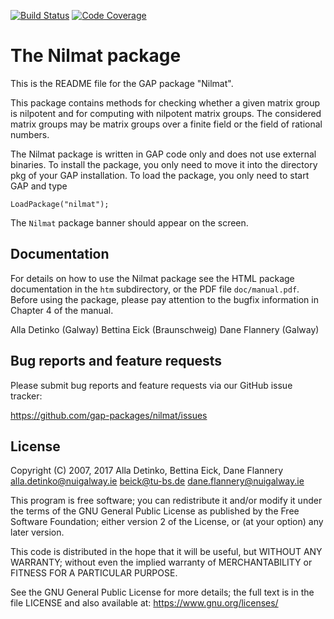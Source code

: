 [![Build Status](https://github.com/gap-packages/nilmat/workflows/CI/badge.svg?branch=master)](https://github.com/gap-packages/nilmat/actions?query=workflow%3ACI+branch%3Amaster)
[![Code Coverage](https://codecov.io/github/gap-packages/nilmat/coverage.svg?branch=master&token=)](https://codecov.io/gh/gap-packages/nilmat)

# The Nilmat package

This is the README file for the GAP package "Nilmat".

This package contains methods for checking whether a given matrix group
is nilpotent and for computing with nilpotent matrix groups. The considered
matrix groups may be matrix groups over a finite field or the field of
rational numbers.

The Nilmat package is written in GAP code only and does not use
external binaries. To install the package, you only need to move
it into the directory pkg of your GAP installation. To load the
package, you only need to start GAP and type

    LoadPackage("nilmat");

The `Nilmat` package banner should appear on the screen.


## Documentation

For details on how to use the Nilmat package see the HTML
package documentation in the `htm` subdirectory, or the PDF file
`doc/manual.pdf`.
Before using the package, please pay attention to the bugfix
information in Chapter 4 of the manual.

  Alla Detinko (Galway)
  Bettina Eick (Braunschweig)
  Dane Flannery (Galway)


## Bug reports and feature requests

Please submit bug reports and feature requests via our GitHub issue tracker:

  <https://github.com/gap-packages/nilmat/issues>


## License

Copyright (C) 2007, 2017 Alla Detinko, Bettina Eick, Dane Flannery
<alla.detinko@nuigalway.ie>
<beick@tu-bs.de>
<dane.flannery@nuigalway.ie>

This program is free software; you can redistribute it and/or modify
it under the terms of the GNU General Public License as published by
the Free Software Foundation; either version 2 of the License, or
(at your option) any later version.

This code is distributed in the hope that it will be useful,
but WITHOUT ANY WARRANTY; without even the implied warranty
of MERCHANTABILITY or FITNESS FOR A PARTICULAR PURPOSE.

See the GNU General Public License for more details; the full text
is in the file LICENSE and also available at:
  <https://www.gnu.org/licenses/>
